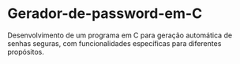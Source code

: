 # Gerador-de-password-em-C
Desenvolvimento de um programa em C para geração automática de senhas seguras, com funcionalidades específicas para diferentes propósitos.
